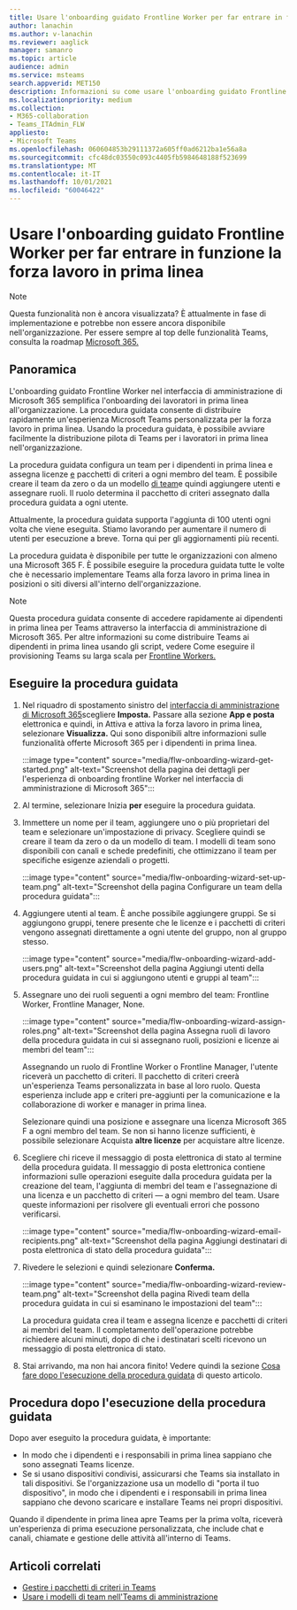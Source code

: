 ```yaml
---
title: Usare l'onboarding guidato Frontline Worker per far entrare in funzione la forza lavoro in prima linea
author: lanachin
ms.author: v-lanachin
ms.reviewer: aaglick
manager: samanro
ms.topic: article
audience: admin
ms.service: msteams
search.appverid: MET150
description: Informazioni su come usare l'onboarding guidato Frontline Worker per distribuire rapidamente un'esperienza Teams personalizzata per i dipendenti e i responsabili in prima linea nell'organizzazione.
ms.localizationpriority: medium
ms.collection:
- M365-collaboration
- Teams_ITAdmin_FLW
appliesto:
- Microsoft Teams
ms.openlocfilehash: 060604853b29111372a605ff0ad6212ba1e56a8a
ms.sourcegitcommit: cfc48dc03550c093c4405fb5984648188f523699
ms.translationtype: MT
ms.contentlocale: it-IT
ms.lasthandoff: 10/01/2021
ms.locfileid: "60046422"
---
```

# <a name="use-the-frontline-worker-onboarding-wizard-to-get-your-frontline-workforce-up-and-running"></a>Usare l'onboarding guidato Frontline Worker per far entrare in funzione la forza lavoro in prima linea

> [!NOTE]
> Questa funzionalità non è ancora visualizzata? È attualmente in fase di implementazione e potrebbe non essere ancora disponibile nell'organizzazione. Per essere sempre al top delle funzionalità Teams, consulta la roadmap [Microsoft 365.](https://www.microsoft.com/microsoft-365/roadmap?filters=&searchterms=microsoft%2Cteams)

## <a name="overview"></a>Panoramica

L'onboarding guidato Frontline Worker nel interfaccia di amministrazione di Microsoft 365 semplifica l'onboarding dei lavoratori in prima linea all'organizzazione. La procedura guidata consente di distribuire rapidamente un'esperienza Microsoft Teams personalizzata per la forza lavoro in prima linea. Usando la procedura guidata, è possibile avviare facilmente la distribuzione pilota di Teams per i lavoratori in prima linea nell'organizzazione.

La procedura guidata configura un team per i dipendenti in prima linea e assegna licenze [e](manage-policy-packages.md) pacchetti di criteri a ogni membro del team. È possibile creare il team da zero o da un modello [di team](get-started-with-teams-templates-in-the-admin-console.md)e quindi aggiungere utenti e assegnare ruoli. Il ruolo determina il pacchetto di criteri assegnato dalla procedura guidata a ogni utente.

Attualmente, la procedura guidata supporta l'aggiunta di 100 utenti ogni volta che viene eseguita. Stiamo lavorando per aumentare il numero di utenti per esecuzione a breve. Torna qui per gli aggiornamenti più recenti.

La procedura guidata è disponibile per tutte le organizzazioni con almeno una Microsoft 365 F. È possibile eseguire la procedura guidata tutte le volte che è necessario implementare Teams alla forza lavoro in prima linea in posizioni o siti diversi all'interno dell'organizzazione.

> [!NOTE]
> Questa procedura guidata consente di accedere rapidamente ai dipendenti in prima linea per Teams attraverso la interfaccia di amministrazione di Microsoft 365. Per altre informazioni su come distribuire Teams ai dipendenti in prima linea usando gli script, vedere Come eseguire il provisioning Teams su larga scala per [Frontline Workers.](flw-scripted-deployment.md)

## <a name="run-the-wizard"></a>Eseguire la procedura guidata

1. Nel riquadro di spostamento sinistro del [interfaccia di amministrazione di Microsoft 365](https://admin.microsoft.com/)scegliere **Imposta.** Passare alla sezione **App e posta** elettronica e quindi, in Attiva e attiva la forza lavoro in prima linea, selezionare **Visualizza.**  Qui sono disponibili altre informazioni sulle funzionalità offerte Microsoft 365 per i dipendenti in prima linea.

    :::image type="content" source="media/flw-onboarding-wizard-get-started.png" alt-text="Screenshot della pagina dei dettagli per l'esperienza di onboarding frontline Worker nel interfaccia di amministrazione di Microsoft 365":::

2. Al termine, selezionare Inizia **per** eseguire la procedura guidata.

3. Immettere un nome per il team, aggiungere uno o più proprietari del team e selezionare un'impostazione di privacy. Scegliere quindi se creare il team da zero o da un modello di team. I modelli di team sono disponibili con canali e schede predefiniti, che ottimizzano il team per specifiche esigenze aziendali o progetti.

    :::image type="content" source="media/flw-onboarding-wizard-set-up-team.png" alt-text="Screenshot della pagina Configurare un team della procedura guidata":::

4. Aggiungere utenti al team. È anche possibile aggiungere gruppi. Se si aggiungono gruppi, tenere presente che le licenze e i pacchetti di criteri vengono assegnati direttamente a ogni utente del gruppo, non al gruppo stesso.

    :::image type="content" source="media/flw-onboarding-wizard-add-users.png" alt-text="Screenshot della pagina Aggiungi utenti della procedura guidata in cui si aggiungono utenti e gruppi al team":::

5. Assegnare uno dei ruoli seguenti a ogni membro del team: Frontline Worker, Frontline Manager, None. 
  
    :::image type="content" source="media/flw-onboarding-wizard-assign-roles.png" alt-text="Screenshot della pagina Assegna ruoli di lavoro della procedura guidata in cui si assegnano ruoli, posizioni e licenze ai membri del team":::

    Assegnando un ruolo di Frontline Worker o Frontline Manager, l'utente riceverà un pacchetto di criteri. Il pacchetto di criteri creerà un'esperienza Teams personalizzata in base al loro ruolo. Questa esperienza include app e criteri pre-aggiunti per la comunicazione e la collaborazione di worker e manager in prima linea.

    Selezionare quindi una posizione e assegnare una licenza Microsoft 365 F a ogni membro del team. Se non si hanno licenze sufficienti, è possibile selezionare Acquista **altre licenze** per acquistare altre licenze.  

6. Scegliere chi riceve il messaggio di posta elettronica di stato al termine della procedura guidata. Il messaggio di posta elettronica contiene informazioni sulle operazioni eseguite dalla procedura guidata per la creazione del team, l'aggiunta di membri del team e l'assegnazione di una licenza e un pacchetto di criteri &mdash; a ogni membro del team. Usare queste informazioni per risolvere gli eventuali errori che possono verificarsi.

    :::image type="content" source="media/flw-onboarding-wizard-email-recipients.png" alt-text="Screenshot della pagina Aggiungi destinatari di posta elettronica di stato della procedura guidata":::

7. Rivedere le selezioni e quindi selezionare **Conferma.**

    :::image type="content" source="media/flw-onboarding-wizard-review-team.png" alt-text="Screenshot della pagina Rivedi team della procedura guidata in cui si esaminano le impostazioni del team":::

    La procedura guidata crea il team e assegna licenze e pacchetti di criteri ai membri del team. Il completamento dell'operazione potrebbe richiedere alcuni minuti, dopo di che i destinatari scelti ricevono un messaggio di posta elettronica di stato.

8. Stai arrivando, ma non hai ancora finito! Vedere quindi la sezione [Cosa fare dopo l'esecuzione della procedura guidata](#what-to-do-after-running-the-wizard) di questo articolo.

## <a name="what-to-do-after-running-the-wizard"></a>Procedura dopo l'esecuzione della procedura guidata

Dopo aver eseguito la procedura guidata, è importante:

- In modo che i dipendenti e i responsabili in prima linea sappiano che sono assegnati Teams licenze.
- Se si usano dispositivi condivisi, assicurarsi che Teams sia installato in tali dispositivi. Se l'organizzazione usa un modello di "porta il tuo dispositivo", in modo che i dipendenti e i responsabili in prima linea sappiano che devono scaricare e installare Teams nei propri dispositivi.

Quando il dipendente in prima linea apre Teams per la prima volta, riceverà un'esperienza di prima esecuzione personalizzata, che include chat e canali, chiamate e gestione delle attività all'interno di Teams.

## <a name="related-articles"></a>Articoli correlati

- [Gestire i pacchetti di criteri in Teams](manage-policy-packages.md)
- [Usare i modelli di team nell'Teams di amministrazione](get-started-with-teams-templates-in-the-admin-console.md)
